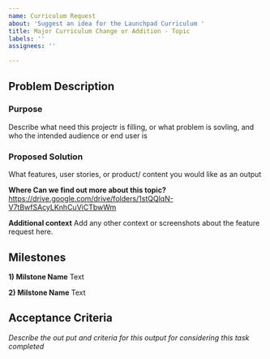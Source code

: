 ```yaml
---
name: Curriculum Request
about: 'Suggest an idea for the Launchpad Curriculum '
title: Major Curriculum Change or Addition - Topic
labels: ''
assignees: ''

---
```


## Problem Description

### Purpose
Describe what need this projectr is filling, or what problem is sovling, and who the intended audience or end user is

### Proposed Solution
What features, user stories, or product/ content you would like as an output

**Where Can we find out more about this topic?**
https://drive.google.com/drive/folders/1stQQlqN-V7tBwfSAcyLKnhCuViCTbwWm

**Additional context**
Add any other context or screenshots about the feature request here.

## Milestones
**1) Milstone Name** Text

**2) Milstone Name** Text


## Acceptance Criteria
_Describe the out put and criteria for this output for considering this task completed_
